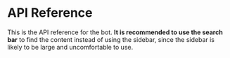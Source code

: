 # API Reference

This is the API reference for the bot. **It is recommended to use the search bar** to find the content instead of using
the sidebar, since the sidebar is likely to be large and uncomfortable to use.